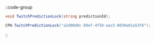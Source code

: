 ::code-group
  ```csharp [Method]
  void TwitchPredictionLock(string predictionId);
  ```
  ```csharp [Example]
  CPH.TwitchPredictionLock("a2d00d8c-89ef-4f59-aac5-0030a01a53f6");
  ```
::